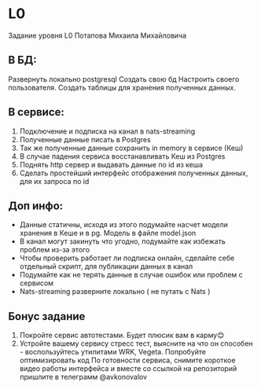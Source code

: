 # L0

Задание уровня L0 Потапова Михаила Михайловича

## В БД:
Развернуть локально postgresql
Создать свою бд
Настроить своего пользователя.
Создать таблицы для хранения полученных данных.

## В сервисе:
1. Подключение и подписка на канал в nats-streaming
2. Полученные данные писать в Postgres
3. Так же полученные данные сохранить in memory в сервисе (Кеш)
4. В случае падения сервиса восстанавливать Кеш из Postgres
5. Поднять http сервер и выдавать данные по id из кеша
6. Сделать простейший интерфейс отображения полученных данных, для
   их запроса по id 

## Доп инфо:
   - Данные статичны, исходя из этого подумайте насчет модели хранения
   в Кеше и в pg. Модель в файле model.json
   - В канал могут закинуть что угодно, подумайте как избежать проблем
   из-за этого
   - Чтобы проверить работает ли подписка онлайн, сделайте себе
   отдельный скрипт, для публикации данных в канал
   - Подумайте как не терять данные в случае ошибок или проблем с
   сервисом
   - Nats-streaming разверните локально ( не путать с Nats )

## Бонус задание
1. Покройте сервис автотестами. Будет плюсик вам в карму😊
2. Устройте вашему сервису стресс тест, выясните на что он способен -
   воспользуйтесь утилитами WRK, Vegeta. Попробуйте оптимизировать код
   По готовности сервиса, снимите короткое видео работы интерфейса и вместе со
   ссылкой на репозиторий пришлите в телеграмм @avkonovalov
